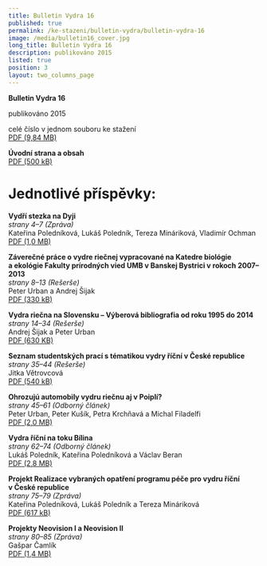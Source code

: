 ```yaml
---
title: Bulletin Vydra 16
published: true
permalink: /ke-stazeni/bulletin-vydra/bulletin-vydra-16
image: /media/bulletin16_cover.jpg
long_title: Bulletin Vydra 16
description: publikováno 2015
listed: true
position: 3
layout: two_columns_page
---
```

**Bulletin Vydra 16**

publikováno 2015

celé číslo v jednom souboru ke stažení\
[PDF (9,84 MB)](/media/bulletin_vydra_16.pdf)

**Úvodní strana a obsah**\
[PDF (500 kB)](/media/1_cover.pdf)

# Jednotlivé příspěvky:

**Vydří stezka na Dyji**\
_strany 4–7 (Zpráva)_\
Kateřina Poledníková, Lukáš Poledník, Tereza Mináriková, Vladimír
Ochman\
[PDF (1,0 MB)](/media/2_Polednikova_etal_4_7.pdf)

**Záverečné práce o vydre riečnej vypracované na Katedre biológie
a ekológie Fakulty prírodných vied UMB v Banskej Bystrici v rokoch
2007–2013**\
_strany 8–13 (Rešerše)_\
Peter Urban a Andrej Šijak\
[PDF (330 kB)](/media/3_Urban_Sijak_8_13.pdf)

**Vydra riečna na Slovensku – Výberová bibliografia od roku 1995 do
2014**\
_strany 14–34 (Rešerše)_\
Andrej Šijak a Peter Urban\
[PDF (630 KB)](/media/4_Sijak_Urban_14_34.pdf)

**Seznam studentských prací s tématikou vydry říční v České
republice**\
_strany 35–44 (Rešerše)_\
Jitka Větrovcová\
[PDF (540 kB)](/media/4_Sijak_Urban_14_34.pdf)

**Ohrozujú automobily vydru riečnu aj v Poiplí?**\
_strany 45–61 (Odborný článek)_\
Peter Urban, Peter Kušík, Petra Krchňavá a Michal Filadelfi\
[PDF (2,0 MB)](/media/6_Urban_etal_45_61.pdf)

**Vydra říční na toku Bílina**\
_strany 62–74 (Odborný článek)_\
Lukáš Poledník, Kateřina Poledníková a Václav Beran\
[PDF (2,8 MB)](/media/7_Polednik_etal_62_74.pdf)

**Projekt Realizace vybraných opatření programu péče pro vydru říční
v České republice**\
_strany 75–79 (Zpráva)_\
Kateřina Poledníková, Lukáš Poledník a Tereza Mináriková\
[PDF (617 kB)](/media/8_Polednikova_etal_75_79.pdf)

**Projekty Neovision I a Neovision II**\
_strany 80–85 (Zpráva)_\
Gašpar Čamlík\
[PDF (1,4 MB)](/media/9_Camlik_80_85.pdf)
